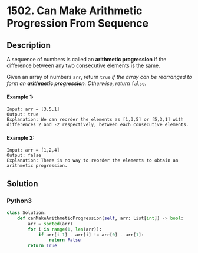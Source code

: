 # 1502. Can Make Arithmetic Progression From Sequence

## Description
A sequence of numbers is called an **arithmetic progression** if the difference between any two consecutive elements is the same.

Given an array of numbers `arr`, return `true` *if the array can be rearranged to form an **arithmetic progression**. Otherwise, return* `false`.

#### Example 1:
```
Input: arr = [3,5,1]
Output: true
Explanation: We can reorder the elements as [1,3,5] or [5,3,1] with differences 2 and -2 respectively, between each consecutive elements.
```

#### Example 2:
```
Input: arr = [1,2,4]
Output: false
Explanation: There is no way to reorder the elements to obtain an arithmetic progression.
```


## Solution

### Python3
```python
class Solution:
    def canMakeArithmeticProgression(self, arr: List[int]) -> bool:
        arr = sorted(arr)
        for i in range(1, len(arr)):
            if arr[i-1] - arr[i] != arr[0] - arr[1]:
                return False
        return True
```